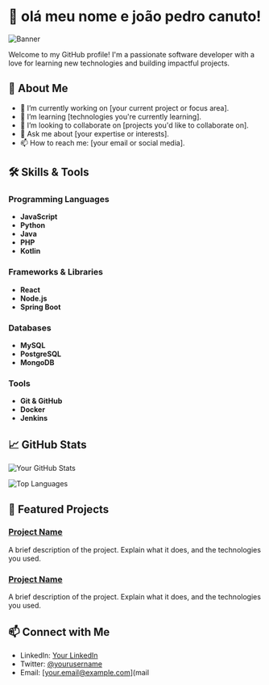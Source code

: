 # 👋 olá meu nome e joão pedro canuto!

![Banner](https://via.placeholder.com/1200x300.png?text=Welcome+to+My+GitHub+Profile)

Welcome to my GitHub profile! I'm a passionate software developer with a love for learning new technologies and building impactful projects.

## 🚀 About Me

- 🔭 I’m currently working on [your current project or focus area].
- 🌱 I’m learning [technologies you're currently learning].
- 👯 I’m looking to collaborate on [projects you'd like to collaborate on].
- 💬 Ask me about [your expertise or interests].
- 📫 How to reach me: [your email or social media].

## 🛠️ Skills & Tools

### Programming Languages
- **JavaScript** 
- **Python**
- **Java**
- **PHP**
- **Kotlin**

### Frameworks & Libraries
- **React**
- **Node.js**
- **Spring Boot**

### Databases
- **MySQL**
- **PostgreSQL**
- **MongoDB**

### Tools
- **Git & GitHub**
- **Docker**
- **Jenkins**

## 📈 GitHub Stats

![Your GitHub Stats](https://github-readme-stats.vercel.app/api?username=yourusername&show_icons=true&hide_border=true&theme=radical)

![Top Languages](https://github-readme-stats.vercel.app/api/top-langs/?username=yourusername&layout=compact&hide_border=true&theme=radical)

## 📂 Featured Projects

### [Project Name](https://github.com/yourusername/projectname)
A brief description of the project. Explain what it does, and the technologies you used.

### [Project Name](https://github.com/yourusername/projectname)
A brief description of the project. Explain what it does, and the technologies you used.

## 📫 Connect with Me

- LinkedIn: [Your LinkedIn](https://linkedin.com/in/yourprofile)
- Twitter: [@yourusername](https://twitter.com/yourusername)
- Email: [your.email@example.com](mail
